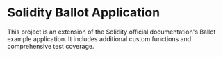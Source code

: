 # Solidity Ballot Application

This project is an extension of the Solidity official documentation's Ballot example application. It includes additional custom functions and comprehensive test coverage.
